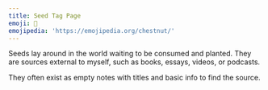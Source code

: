 ```yaml
---
title: Seed Tag Page
emoji: 🌰
emojipedia: 'https://emojipedia.org/chestnut/'
---
```

Seeds lay around in the world waiting to be consumed and planted. They are sources external to myself, such as books, essays, videos, or podcasts.

They often exist as empty notes with titles and basic info to find the source.
